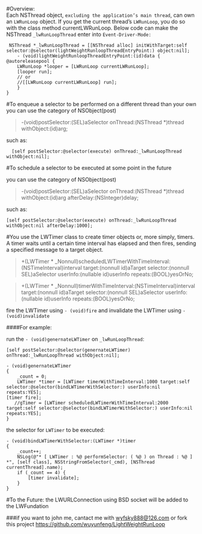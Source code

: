 #Overview:  
Each NSThread object, `excluding the application’s main thread`, can own an `LWRunLoop` object. If you get the current thread’s  `LWRunLoop`, you do so with the class method currentLWRunLoop. Below code can make the NSThread `_lwRunLoopThread` enter into `Event-Driver-Mode:`


     NSThread *_lwRunLoopThread = [[NSThread alloc] initWithTarget:self selector:@selector(lightWeightRunloopThreadEntryPoint:) object:nil];
        - (void)lightWeightRunloopThreadEntryPoint:(id)data {
    @autoreleasepool {
        LWRunLoop *looper = [LWRunLoop currentLWRunLoop];
        [looper run];
        // or
        //[[LWRunLoop currentLWRunLoop] run];
        }
    }
       
#To enqueue a selector to be performed on a different thread than your own 
you can use the category of NSObject(post)

> -(void)postSelector:(SEL)aSelector onThread:(NSThread *)thread withObject:(id)arg;

such as:


      [self postSelector:@selector(execute) onThread:_lwRunLoopThread withObject:nil];
      
      
#To schedule a selector to be executed at some point in the future

you can use the category of NSObject(post)
> -(void)postSelector:(SEL)aSelector onThread:(NSThread *)thread withObject:(id)arg afterDelay:(NSInteger)delay;
           
such as:

    [self postSelector:@selector(execute) onThread:_lwRunLoopThread withObject:nil afterDelay:1000];

#You use the LWTimer class to create timer objects or, more simply, timers. 
A timer waits until a certain time interval has elapsed and then fires, sending a specified message to a target object. 


> +(LWTimer * _Nonnull)scheduledLWTimerWithTimeInterval:(NSTimeInterval)interval target:(nonnull id)aTarget selector:(nonnull SEL)aSelector userInfo:(nullable id)userInfo repeats:(BOOL)yesOrNo;

> +(LWTimer * _Nonnull)timerWithTimeInterval:(NSTimeInterval)interval target:(nonnull id)aTarget selector:(nonnull SEL)aSelector userInfo:(nullable id)userInfo repeats:(BOOL)yesOrNo;


fire the LWTimer using `- (void)fire` and invalidate the LWTimer using `- (void)invalidate`

####For example:

run the `- (void)genernateLWTimer` on `_lwRunLoopThread`:

    [self postSelector:@selector(genernateLWTimer) onThread:_lwRunLoopThread withObject:nil];
    
    - (void)genernateLWTimer
    {
        _count = 0;
        LWTimer *timer = [LWTimer timerWithTimeInterval:1000 target:self selector:@selector(bindLWTimerWithSelector:) userInfo:nil repeats:YES];
    [timer fire];
       //gTimer = [LWTimer scheduledLWTimerWithTimeInterval:2000 target:self selector:@selector(bindLWTimerWithSelector:) userInfo:nil repeats:YES];
    }
    
the selector for `LWTimer` to be executed:
    
    - (void)bindLWTimerWithSelector:(LWTimer *)timer
    {
        _count++;
        NSLog(@"* [ LWTimer : %@ performSelector: ( %@ ) on Thread : %@ ] *", [self class], NSStringFromSelector(_cmd), [NSThread currentThread].name);
        if (_count == 4) {
            [timer invalidate];
        }
    }   
#To the Future: the LWURLConnection using BSD socket will be added to the LWFundation

###if you want to john me, cantact me with <wyfsky888@126.com> or fork this project <https://github.com/wuyunfeng/LightWeightRunLoop>

